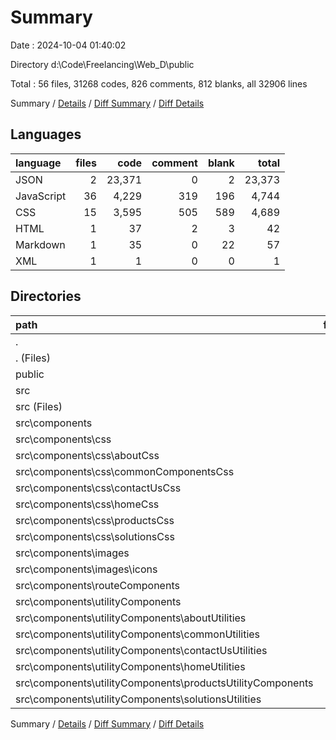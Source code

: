 # Summary

Date : 2024-10-04 01:40:02

Directory d:\\Code\\Freelancing\\Web_D\\public

Total : 56 files,  31268 codes, 826 comments, 812 blanks, all 32906 lines

Summary / [Details](details.md) / [Diff Summary](diff.md) / [Diff Details](diff-details.md)

## Languages
| language | files | code | comment | blank | total |
| :--- | ---: | ---: | ---: | ---: | ---: |
| JSON | 2 | 23,371 | 0 | 2 | 23,373 |
| JavaScript | 36 | 4,229 | 319 | 196 | 4,744 |
| CSS | 15 | 3,595 | 505 | 589 | 4,689 |
| HTML | 1 | 37 | 2 | 3 | 42 |
| Markdown | 1 | 35 | 0 | 22 | 57 |
| XML | 1 | 1 | 0 | 0 | 1 |

## Directories
| path | files | code | comment | blank | total |
| :--- | ---: | ---: | ---: | ---: | ---: |
| . | 56 | 31,268 | 826 | 812 | 32,906 |
| . (Files) | 3 | 23,406 | 0 | 24 | 23,430 |
| public | 1 | 37 | 2 | 3 | 42 |
| src | 52 | 7,825 | 824 | 785 | 9,434 |
| src (Files) | 2 | 337 | 21 | 16 | 374 |
| src\\components | 50 | 7,488 | 803 | 769 | 9,060 |
| src\\components\\css | 15 | 3,595 | 505 | 589 | 4,689 |
| src\\components\\css\\aboutCss | 3 | 955 | 68 | 148 | 1,171 |
| src\\components\\css\\commonComponentsCss | 5 | 518 | 49 | 104 | 671 |
| src\\components\\css\\contactUsCss | 1 | 218 | 14 | 31 | 263 |
| src\\components\\css\\homeCss | 4 | 1,031 | 144 | 172 | 1,347 |
| src\\components\\css\\productsCss | 1 | 768 | 228 | 112 | 1,108 |
| src\\components\\css\\solutionsCss | 1 | 105 | 2 | 22 | 129 |
| src\\components\\images | 1 | 1 | 0 | 0 | 1 |
| src\\components\\images\\icons | 1 | 1 | 0 | 0 | 1 |
| src\\components\\routeComponents | 7 | 166 | 12 | 25 | 203 |
| src\\components\\utilityComponents | 27 | 3,726 | 286 | 155 | 4,167 |
| src\\components\\utilityComponents\\aboutUtilities | 4 | 1,037 | 31 | 62 | 1,130 |
| src\\components\\utilityComponents\\commonUtilities | 6 | 1,004 | 24 | 23 | 1,051 |
| src\\components\\utilityComponents\\contactUsUtilities | 1 | 200 | 6 | 7 | 213 |
| src\\components\\utilityComponents\\homeUtilities | 7 | 833 | 218 | 29 | 1,080 |
| src\\components\\utilityComponents\\productsUtilityComponents | 6 | 599 | 7 | 24 | 630 |
| src\\components\\utilityComponents\\solutionsUtilities | 3 | 53 | 0 | 10 | 63 |

Summary / [Details](details.md) / [Diff Summary](diff.md) / [Diff Details](diff-details.md)